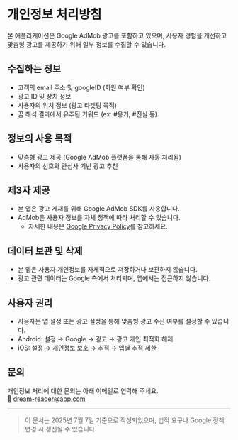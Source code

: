 # 개인정보 처리방침

본 애플리케이션은 Google AdMob 광고를 포함하고 있으며, 사용자 경험을 개선하고 맞춤형 광고를 제공하기 위해 일부 정보를 수집할 수 있습니다.

## 수집하는 정보

- 고객의 email 주소 및 googleID (회원 여부 확인)
- 광고 ID 및 장치 정보
- 사용자의 위치 정보 (광고 타겟팅 목적)
- 꿈 해석 결과에서 유추된 키워드 (ex: #용기, #진실 등)

## 정보의 사용 목적

- 맞춤형 광고 제공 (Google AdMob 플랫폼을 통해 자동 처리됨)
- 사용자의 선호와 관심사 기반 광고 추천

## 제3자 제공

- 본 앱은 광고 게재를 위해 Google AdMob SDK를 사용합니다.
- AdMob은 사용자 정보를 자체 정책에 따라 처리할 수 있습니다.
  - 자세한 내용은 [Google Privacy Policy](https://policies.google.com/privacy)를 참고하세요.

## 데이터 보관 및 삭제

- 본 앱은 사용자 개인정보를 자체적으로 저장하거나 보관하지 않습니다.
- 광고 관련 데이터는 Google 측에서 처리되며, 앱에서는 접근하지 않습니다.

## 사용자 권리

- 사용자는 앱 설정 또는 광고 설정을 통해 맞춤형 광고 수신 여부를 설정할 수 있습니다.
- Android: 설정 → Google → 광고 → 광고 개인 최적화 해제
- iOS: 설정 → 개인정보 보호 → 추적 → 앱별 추적 제한

## 문의

개인정보 처리에 대한 문의는 아래 이메일로 연락해 주세요.  
📧 dream-reader@app.com

---

> 이 문서는 2025년 7월 7일 기준으로 작성되었으며, 법적 요구나 Google 정책 변경 시 갱신될 수 있습니다.